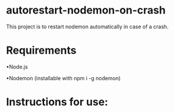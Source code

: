 # autorestart-nodemon-on-crash

This project is to restart nodemon automatically in case of a crash.

# Requirements
•Node.js

•Nodemon (installable with npm i -g nodemon)
# Instructions for use:
